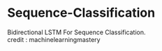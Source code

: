 # Sequence-Classification
Bidirectional LSTM For Sequence Classification.       
credit : machinelearningmastery
